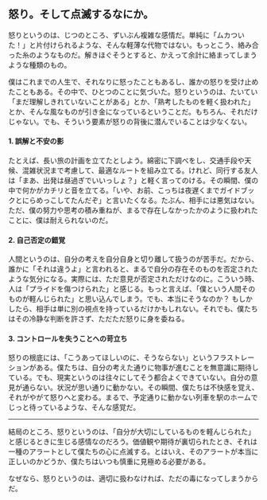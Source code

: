 ## 怒り。そして点滅するなにか。

怒りというのは、じつのところ、ずいぶん複雑な感情だ。単純に「ムカついた！」と片付けられるような、そんな軽薄な代物ではない。もっとこう、絡み合った糸のようなものだ。解きほぐそうとすると、かえって余計に絡まってしまうような種類のもの。

僕はこれまでの人生で、それなりに怒ったこともあるし、誰かの怒りを受け止めたこともある。その中で、ひとつのことに気づいた。怒りというのは、たいてい「まだ理解しきれていないことがある」とか、「熟考したものを軽く扱われた」とか、そんな風なものが引き金になっているということだ。もちろん、それだけじゃない。でも、そういう要素が怒りの背後に潜んでいることは少なくない。

#### 1. **誤解と不安の影**

たとえば、長い旅の計画を立てたとしよう。綿密に下調べをし、交通手段や天候、混雑状況まで考慮して、最適なルートを組み立てる。けれど、同行する友人は「まあ、出発は昼過ぎでいいっしょ？」と軽く言ってのける。その瞬間、僕の中で何かがカチリと音を立てる。「いや、お前、こっちは夜遅くまでガイドブックとにらめっこしてたんだぞ」と言いたくなる。たぶん、相手には悪気はない。ただ、僕の努力や思考の積み重ねが、まるで存在しなかったかのように扱われたことに、僕は耐えられないのだ。

#### 2. **自己否定の錯覚**

人間というのは、自分の考えを自分自身と切り離して扱うのが苦手だ。だから、誰かに「それは違うよ」と言われると、まるで自分の存在そのものを否定されたような気分になる。実際には、ただ意見が否定されただけなのに。こういう時、人は「プライドを傷つけられた」と感じる。もっと言えば、「僕という人間そのものが軽んじられた」と思い込んでしまう。でも、本当にそうなのか？ もしかしたら、相手は単に別の視点を持っているだけかもしれない。それでも、僕たちはその冷静な判断を許さず、ただただ怒りに身を委ねる。

#### 3. **コントロールを失うことへの苛立ち**

怒りの根底には、「こうあってほしいのに、そうならない」というフラストレーションがある。僕たちは、自分の考えた通りに物事が進むことを無意識に期待している。でも、現実というのは往々にしてそう都合よくできていない。自分の意見が通らない。状況が思い通りに動かない。その瞬間、僕たちは不快感を覚え、それがやがて怒りへと変わる。まるで、予定通りに動かない列車を駅のホームでじっと待っているような、そんな感覚だ。

---

結局のところ、怒りというのは、「自分が大切にしているものを軽んじられた」と感じるときに生じる感情なのだろう。価値観や期待が裏切られたとき、それは一種のアラートとして僕たちの心に点滅する。とはいえ、そのアラートが本当に正しいのかどうか、僕たちはいつも慎重に見極める必要がある。

なぜなら、怒りというのは、適切に扱わなければ、ただの毒になってしまうからだ。